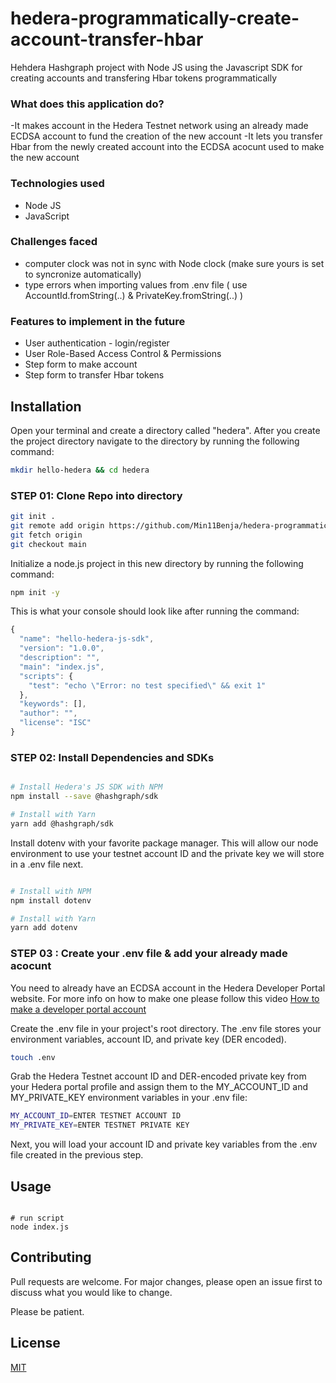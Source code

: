 # hedera-programmatically-create-account-transfer-hbar
Hehdera Hashgraph project with Node JS using the Javascript SDK for creating accounts and transfering Hbar tokens programmatically 

### What does this application do?
-It makes account in the Hedera Testnet network using an already made ECDSA account to fund the creation of the new account
-It lets you transfer Hbar from the newly created account into the ECDSA acocunt used to make the new account

### Technologies used
- Node JS
- JavaScript
  
### Challenges faced 
- computer clock was not in sync with Node clock (make sure yours is set to syncronize automatically)
- type errors when importing values from .env file ( use AccountId.fromString(..) & PrivateKey.fromString(..) )

### Features to implement in the future
- User authentication - login/register
- User Role-Based Access Control & Permissions
- Step form to make account
- Step form to transfer Hbar tokens

## Installation

Open your terminal and create a directory called "hedera". After you create the project directory navigate to the directory by running the following command:

```bash
mkdir hello-hedera && cd hedera
```


### STEP 01: Clone Repo into directory

```bash
git init .
git remote add origin https://github.com/Min11Benja/hedera-programmatically-create-account-transfer-hbar.git
git fetch origin
git checkout main
```

Initialize a node.js project in this new directory by running the following command:
```bash
npm init -y
```

This is what your console should look like after running the command:
```Javascript
{
  "name": "hello-hedera-js-sdk",
  "version": "1.0.0",
  "description": "",
  "main": "index.js",
  "scripts": {
    "test": "echo \"Error: no test specified\" && exit 1"
  },
  "keywords": [],
  "author": "",
  "license": "ISC"
}
```

### STEP 02: Install Dependencies and SDKs

```bash

# Install Hedera's JS SDK with NPM
npm install --save @hashgraph/sdk

# Install with Yarn
yarn add @hashgraph/sdk
```
Install dotenv with your favorite package manager. This will allow our node environment to use your testnet account ID and the private key we will store in a .env file next.
```bash

# Install with NPM
npm install dotenv

# Install with Yarn
yarn add dotenv
```

### STEP 03 : Create your .env file & add your already made acocunt
You need to already have an ECDSA account in the Hedera Developer Portal website. For more info on how to make one please follow this video 
[How to make a developer portal account](https://youtu.be/60MZf4Qtzek?si=9lUZaYfBXh8122bw)

Create the .env file in your project's root directory. 
The .env file stores your environment variables, account ID, and private key (DER encoded).
```bash
touch .env
```

Grab the Hedera Testnet account ID and DER-encoded private key from your Hedera portal profile and assign them to the MY_ACCOUNT_ID and MY_PRIVATE_KEY environment variables in your .env file:
```bash
MY_ACCOUNT_ID=ENTER TESTNET ACCOUNT ID 
MY_PRIVATE_KEY=ENTER TESTNET PRIVATE KEY
```
Next, you will load your account ID and private key variables from the .env file created in the previous step.

## Usage

```Node JS

# run script
node index.js

```

## Contributing

Pull requests are welcome. For major changes, please open an issue first
to discuss what you would like to change.

Please be patient.

## License

[MIT](https://choosealicense.com/licenses/mit/)
